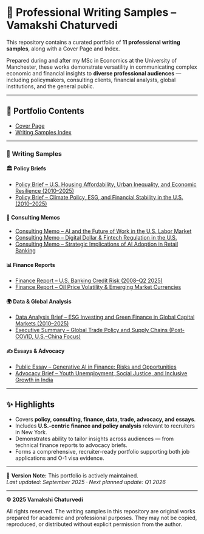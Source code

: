 # 📑 Professional Writing Samples – Vamakshi Chaturvedi

This repository contains a curated portfolio of **11 professional writing samples**, along with a Cover Page and Index.  

Prepared during and after my MSc in Economics at the University of Manchester, these works demonstrate versatility in communicating complex economic and financial insights to **diverse professional audiences** — including policymakers, consulting clients, financial analysts, global institutions, and the general public.  

---

## 📂 Portfolio Contents

- [Cover Page](https://github.com/Vamakshi6402/Writing-Samples/blob/main/docs/00_Cover%20Page.pdf)
- [Writing Samples Index](docs/01_Index.pdf)  

---

### 📘 Writing Samples

#### 🏛 Policy Briefs
- [Policy Brief – U.S. Housing Affordability, Urban Inequality, and Economic Resilience (2010–2025)](docs/02_Policy_Brief_US_Housing_Affordability_2010_2025.pdf)  
- [Policy Brief – Climate Policy, ESG, and Financial Stability in the U.S. (2010–2025)](docs/03_Policy_Brief_Climate_ESG_Financial_Stability_US.pdf)  

#### 💼 Consulting Memos
- [Consulting Memo – AI and the Future of Work in the U.S. Labor Market](docs/04_Consulting_Memo_AI_Future_of_Work_US_Labor_Market.pdf)  
- [Consulting Memo – Digital Dollar & Fintech Regulation in the U.S.](docs/05_Consulting_Memo_Digital_Dollar_Fintech_Regulation_US.pdf)  
- [Consulting Memo – Strategic Implications of AI Adoption in Retail Banking](docs/06_Consulting_Memo_AI_Retail_Banking.pdf)  

#### 📊 Finance Reports
- [Finance Report – U.S. Banking Credit Risk (2008–Q2 2025)](docs/07_Finance_Report_US_Banking_Credit_Risk_2008_Q2_2025.pdf)  
- [Finance Report – Oil Price Volatility & Emerging Market Currencies](docs/08_Finance_Report_Oil_Price_Volatility_Emerging_Market_Currencies.pdf)  

#### 🌍 Data & Global Analysis
- [Data Analysis Brief – ESG Investing and Green Finance in Global Capital Markets (2010–2025)](docs/09_Data_Analysis_Brief_ESG_Green_Finance_2010_2025.pdf)  
- [Executive Summary – Global Trade Policy and Supply Chains (Post-COVID, U.S.–China Focus)](docs/10_Executive_Summary_Global_Trade_Policy_SupplyChains_PostCOVID.pdf)  

#### ✍️ Essays & Advocacy
- [Public Essay – Generative AI in Finance: Risks and Opportunities](docs/11_Public_Essay_Generative_AI_Finance_Risks_Opportunities.pdf)  
- [Advocacy Brief – Youth Unemployment, Social Justice, and Inclusive Growth in India](docs/12_Advocacy_Brief_Youth_Unemployment_Social_Justice_India.pdf)  

---

## ✨ Highlights
- Covers **policy, consulting, finance, data, trade, advocacy, and essays**.  
- Includes **U.S.-centric finance and policy analysis** relevant to recruiters in New York.  
- Demonstrates ability to tailor insights across audiences — from technical finance reports to advocacy briefs.  
- Forms a comprehensive, recruiter-ready portfolio supporting both job applications and O-1 visa evidence.  

---

📌 **Version Note:** This portfolio is actively maintained.  
*Last updated: September 2025 · Next planned update: Q1 2026*  

---

**© 2025 Vamakshi Chaturvedi**

All rights reserved. The writing samples in this repository are original works prepared for academic and professional purposes. They may not be copied, reproduced, or distributed without explicit permission from the author.
